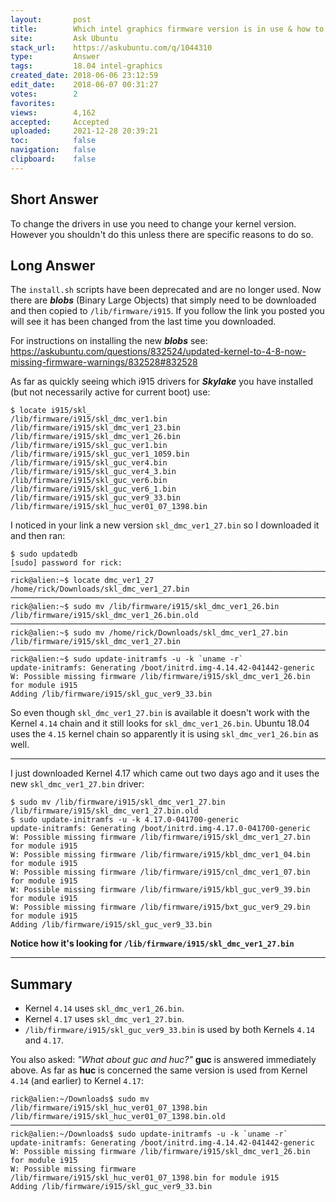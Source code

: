 ```yaml
---
layout:       post
title:        Which intel graphics firmware version is in use & how to change that
site:         Ask Ubuntu
stack_url:    https://askubuntu.com/q/1044310
type:         Answer
tags:         18.04 intel-graphics
created_date: 2018-06-06 23:12:59
edit_date:    2018-06-07 00:31:27
votes:        2
favorites:    
views:        4,162
accepted:     Accepted
uploaded:     2021-12-28 20:39:21
toc:          false
navigation:   false
clipboard:    false
---
```


## Short Answer

To change the drivers in use you need to change your kernel version. However you shouldn't do this unless there are specific reasons to do so.

## Long Answer

The `install.sh` scripts have been deprecated and are no longer used. Now there are ***blobs*** (Binary Large Objects) that simply need to be downloaded and then copied to `/lib/firmware/i915`. If you follow the link you posted you will see it has been changed from the last time you downloaded.

For instructions on installing the new ***blobs*** see: https://askubuntu.com/questions/832524/updated-kernel-to-4-8-now-missing-firmware-warnings/832528#832528

As far as quickly seeing which i915 drivers for ***Skylake*** you have installed (but not necessarily active for current boot) use:

``` 
$ locate i915/skl_
/lib/firmware/i915/skl_dmc_ver1.bin
/lib/firmware/i915/skl_dmc_ver1_23.bin
/lib/firmware/i915/skl_dmc_ver1_26.bin
/lib/firmware/i915/skl_guc_ver1.bin
/lib/firmware/i915/skl_guc_ver1_1059.bin
/lib/firmware/i915/skl_guc_ver4.bin
/lib/firmware/i915/skl_guc_ver4_3.bin
/lib/firmware/i915/skl_guc_ver6.bin
/lib/firmware/i915/skl_guc_ver6_1.bin
/lib/firmware/i915/skl_guc_ver9_33.bin
/lib/firmware/i915/skl_huc_ver01_07_1398.bin

```

I noticed in your link a new version `skl_dmc_ver1_27.bin` so I downloaded it and then ran:

``` 
$ sudo updatedb
[sudo] password for rick:          
───────────────────────────────────────────────────────────────────────────────────────────
rick@alien:~$ locate dmc_ver1_27
/home/rick/Downloads/skl_dmc_ver1_27.bin
───────────────────────────────────────────────────────────────────────────────────────────
rick@alien:~$ sudo mv /lib/firmware/i915/skl_dmc_ver1_26.bin /lib/firmware/i915/skl_dmc_ver1_26.bin.old
───────────────────────────────────────────────────────────────────────────────────────────
rick@alien:~$ sudo mv /home/rick/Downloads/skl_dmc_ver1_27.bin /lib/firmware/i915/skl_dmc_ver1_27.bin
───────────────────────────────────────────────────────────────────────────────────────────
rick@alien:~$ sudo update-initramfs -u -k `uname -r`
update-initramfs: Generating /boot/initrd.img-4.14.42-041442-generic
W: Possible missing firmware /lib/firmware/i915/skl_dmc_ver1_26.bin for module i915
Adding /lib/firmware/i915/skl_guc_ver9_33.bin

```

So even though `skl_dmc_ver1_27.bin` is available it doesn't work with the Kernel `4.14` chain and it still looks for `skl_dmc_ver1_26.bin`. Ubuntu 18.04 uses the `4.15` kernel chain so apparently it is using `skl_dmc_ver1_26.bin` as well.


----------


I just downloaded Kernel 4.17 which came out two days ago and it uses the new `skl_dmc_ver1_27.bin` driver:

``` 
$ sudo mv /lib/firmware/i915/skl_dmc_ver1_27.bin /lib/firmware/i915/skl_dmc_ver1_27.bin.old
$ sudo update-initramfs -u -k 4.17.0-041700-generic
update-initramfs: Generating /boot/initrd.img-4.17.0-041700-generic
W: Possible missing firmware /lib/firmware/i915/skl_dmc_ver1_27.bin for module i915
W: Possible missing firmware /lib/firmware/i915/kbl_dmc_ver1_04.bin for module i915
W: Possible missing firmware /lib/firmware/i915/cnl_dmc_ver1_07.bin for module i915
W: Possible missing firmware /lib/firmware/i915/kbl_guc_ver9_39.bin for module i915
W: Possible missing firmware /lib/firmware/i915/bxt_guc_ver9_29.bin for module i915
Adding /lib/firmware/i915/skl_guc_ver9_33.bin

```

**Notice how it's looking for `/lib/firmware/i915/skl_dmc_ver1_27.bin`**


----------

## Summary 

- Kernel `4.14` uses `skl_dmc_ver1_26.bin`.
- Kernel `4.17` uses `skl_dmc_ver1_27.bin`.
- `/lib/firmware/i915/skl_guc_ver9_33.bin` is used by both Kernels `4.14` and `4.17`.

You also asked: *"What about guc and huc?"* **guc** is answered immediately above. As far as **huc** is concerned the same version is used from Kernel `4.14` (and earlier) to Kernel `4.17`:

``` 
rick@alien:~/Downloads$ sudo mv /lib/firmware/i915/skl_huc_ver01_07_1398.bin /lib/firmware/i915/skl_huc_ver01_07_1398.bin.old
───────────────────────────────────────────────────────────────────────────────────────────
rick@alien:~/Downloads$ sudo update-initramfs -u -k `uname -r`
update-initramfs: Generating /boot/initrd.img-4.14.42-041442-generic
W: Possible missing firmware /lib/firmware/i915/skl_dmc_ver1_26.bin for module i915
W: Possible missing firmware /lib/firmware/i915/skl_huc_ver01_07_1398.bin for module i915
Adding /lib/firmware/i915/skl_guc_ver9_33.bin

```

